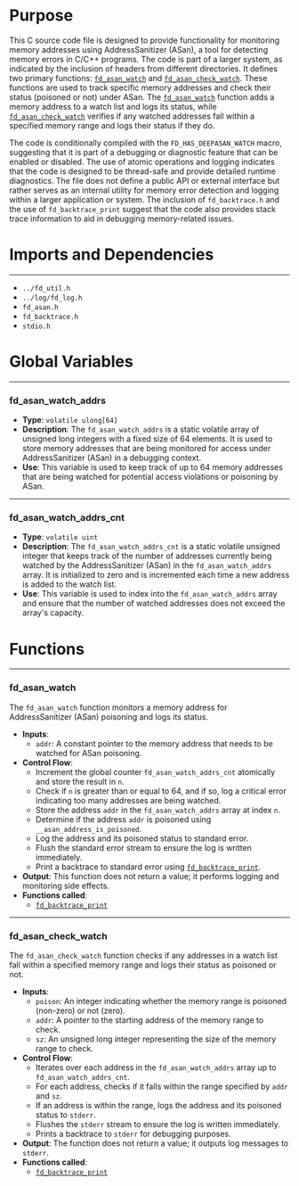# Purpose
This C source code file is designed to provide functionality for monitoring memory addresses using AddressSanitizer (ASan), a tool for detecting memory errors in C/C++ programs. The code is part of a larger system, as indicated by the inclusion of headers from different directories. It defines two primary functions: [`fd_asan_watch`](#fd_asan_watch) and [`fd_asan_check_watch`](#fd_asan_check_watch). These functions are used to track specific memory addresses and check their status (poisoned or not) under ASan. The [`fd_asan_watch`](#fd_asan_watch) function adds a memory address to a watch list and logs its status, while [`fd_asan_check_watch`](#fd_asan_check_watch) verifies if any watched addresses fall within a specified memory range and logs their status if they do.

The code is conditionally compiled with the `FD_HAS_DEEPASAN_WATCH` macro, suggesting that it is part of a debugging or diagnostic feature that can be enabled or disabled. The use of atomic operations and logging indicates that the code is designed to be thread-safe and provide detailed runtime diagnostics. The file does not define a public API or external interface but rather serves as an internal utility for memory error detection and logging within a larger application or system. The inclusion of `fd_backtrace.h` and the use of `fd_backtrace_print` suggest that the code also provides stack trace information to aid in debugging memory-related issues.
# Imports and Dependencies

---
- `../fd_util.h`
- `../log/fd_log.h`
- `fd_asan.h`
- `fd_backtrace.h`
- `stdio.h`


# Global Variables

---
### fd\_asan\_watch\_addrs
- **Type**: `volatile ulong[64]`
- **Description**: The `fd_asan_watch_addrs` is a static volatile array of unsigned long integers with a fixed size of 64 elements. It is used to store memory addresses that are being monitored for access under AddressSanitizer (ASan) in a debugging context.
- **Use**: This variable is used to keep track of up to 64 memory addresses that are being watched for potential access violations or poisoning by ASan.


---
### fd\_asan\_watch\_addrs\_cnt
- **Type**: `volatile uint`
- **Description**: The `fd_asan_watch_addrs_cnt` is a static volatile unsigned integer that keeps track of the number of addresses currently being watched by the AddressSanitizer (ASan) in the `fd_asan_watch_addrs` array. It is initialized to zero and is incremented each time a new address is added to the watch list.
- **Use**: This variable is used to index into the `fd_asan_watch_addrs` array and ensure that the number of watched addresses does not exceed the array's capacity.


# Functions

---
### fd\_asan\_watch<!-- {{#callable:fd_asan_watch}} -->
The `fd_asan_watch` function monitors a memory address for AddressSanitizer (ASan) poisoning and logs its status.
- **Inputs**:
    - `addr`: A constant pointer to the memory address that needs to be watched for ASan poisoning.
- **Control Flow**:
    - Increment the global counter `fd_asan_watch_addrs_cnt` atomically and store the result in `n`.
    - Check if `n` is greater than or equal to 64, and if so, log a critical error indicating too many addresses are being watched.
    - Store the address `addr` in the `fd_asan_watch_addrs` array at index `n`.
    - Determine if the address `addr` is poisoned using `__asan_address_is_poisoned`.
    - Log the address and its poisoned status to standard error.
    - Flush the standard error stream to ensure the log is written immediately.
    - Print a backtrace to standard error using [`fd_backtrace_print`](fd_backtrace.c.driver.md#fd_backtrace_print).
- **Output**: This function does not return a value; it performs logging and monitoring side effects.
- **Functions called**:
    - [`fd_backtrace_print`](fd_backtrace.c.driver.md#fd_backtrace_print)


---
### fd\_asan\_check\_watch<!-- {{#callable:fd_asan_check_watch}} -->
The `fd_asan_check_watch` function checks if any addresses in a watch list fall within a specified memory range and logs their status as poisoned or not.
- **Inputs**:
    - `poison`: An integer indicating whether the memory range is poisoned (non-zero) or not (zero).
    - `addr`: A pointer to the starting address of the memory range to check.
    - `sz`: An unsigned long integer representing the size of the memory range to check.
- **Control Flow**:
    - Iterates over each address in the `fd_asan_watch_addrs` array up to `fd_asan_watch_addrs_cnt`.
    - For each address, checks if it falls within the range specified by `addr` and `sz`.
    - If an address is within the range, logs the address and its poisoned status to `stderr`.
    - Flushes the `stderr` stream to ensure the log is written immediately.
    - Prints a backtrace to `stderr` for debugging purposes.
- **Output**: The function does not return a value; it outputs log messages to `stderr`.
- **Functions called**:
    - [`fd_backtrace_print`](fd_backtrace.c.driver.md#fd_backtrace_print)


